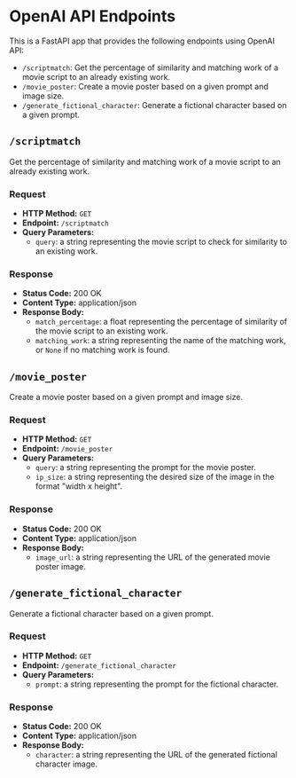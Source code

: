 # OpenAI API Endpoints

This is a FastAPI app that provides the following endpoints using OpenAI API:

- `/scriptmatch`: Get the percentage of similarity and matching work of a movie script to an already existing work.
- `/movie_poster`: Create a movie poster based on a given prompt and image size.
- `/generate_fictional_character`: Generate a fictional character based on a given prompt.

## `/scriptmatch`

Get the percentage of similarity and matching work of a movie script to an already existing work.

### Request

- **HTTP Method:** `GET`
- **Endpoint:** `/scriptmatch`
- **Query Parameters:**
  - `query`: a string representing the movie script to check for similarity to an existing work.

### Response

- **Status Code:** 200 OK
- **Content Type:** application/json
- **Response Body:** 
  - `match_percentage`: a float representing the percentage of similarity of the movie script to an existing work.
  - `matching_work`: a string representing the name of the matching work, or `None` if no matching work is found.

## `/movie_poster`

Create a movie poster based on a given prompt and image size.

### Request

- **HTTP Method:** `GET`
- **Endpoint:** `/movie_poster`
- **Query Parameters:**
  - `query`: a string representing the prompt for the movie poster.
  - `ip_size`: a string representing the desired size of the image in the format "width x height".

### Response

- **Status Code:** 200 OK
- **Content Type:** application/json
- **Response Body:**
  - `image_url`: a string representing the URL of the generated movie poster image.

## `/generate_fictional_character`

Generate a fictional character based on a given prompt.

### Request

- **HTTP Method:** `GET`
- **Endpoint:** `/generate_fictional_character`
- **Query Parameters:**
  - `prompt`: a string representing the prompt for the fictional character.

### Response

- **Status Code:** 200 OK
- **Content Type:** application/json
- **Response Body:**
  - `character`: a string representing the URL of the generated fictional character image.
